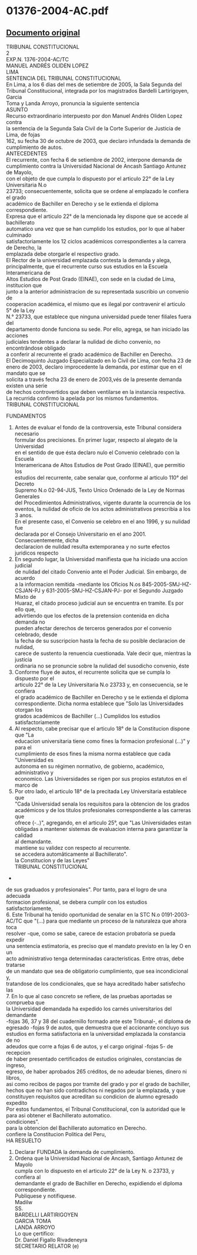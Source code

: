 
01376-2004-AC.pdf
=================
  
[Documento original](https://tc.gob.pe/jurisprudencia/2005/01376-2004-AC.pdf)  
---  
TRIBUNAL CONSTITUCIONAL  
2  
EXP.N. 1376-2004-AC/TC  
MANUEL ANDRÉS OLIDEN LOPEZ  
LIMA  
SENTENCIA DEL TRIBUNAL CONSTITUCIONAL  
En Lima, a los 6 dias del mes de setiembre de 2005, la Sala Segunda del  
Tribunal Constitucional, integrada por los magistrados Bardelli Lartirigoyen, Garcia  
Toma y Landa Arroyo, pronuncia la siguiente sentencia  
ASUNTO  
Recurso extraordinario interpuesto por don Manuel Andrés Oliden Lopez contra  
la sentencia de la Segunda Sala Civil de la Corte Superior de Justicia de Lima, de fojas  
162, su fecha 30 de octubre de 2003, que declaro infundada la demanda de  
cumplimiento de autos.  
ANTECEDENTES  
El recurrente, con fecha 6 de setiembre de 2002, interpone demanda de  
cumplimiento contra la Universidad Nacional de Ancash Santiago Antunez de Mayolo,  
con el objeto de que cumpla lo dispuesto por el articulo 22° de la Ley Universitaria N.o  
23733; consecuentemente, solicita que se ordene al emplazado le confiera el grado  
académico de Bachiller en Derecho y se le extienda el diploma correspondiente.  
Expresa que el articulo 22° de la mencionada ley dispone que se accede al bachillerato  
automatico una vez que se han cumplido los estudios, por lo que al haber culminado  
satisfactoriamente los 12 ciclos académicos correspondientes a la carrera de Derecho, la  
emplazada debe otorgarle el respectivo grado.  
El Rector de la universidad emplazada contesta la demanda y alega,  
principalmente, que el recurrente curso sus estudios en la Escuela Interamericana de  
Altos Estudios de Post Grado (EINAE), con sede en la ciudad de Lima, institucion que  
junto a la anterior administracion de su representada suscribio un convenio de  
cooperacion académica, el mismo que es ilegal por contravenir el articulo 5° de la Ley  
N.° 23733, que establece que ninguna universidad puede tener filiales fuera del  
departamento donde funciona su sede. Por ello, agrega, se han iniciado las acciones  
judiciales tendentes a declarar la nulidad de dicho convenio, no encontrândose obligado  
a conferir al recurrente el grado académico de Bachiller en Derecho.  
El Decimoquinto Juzgado Especializado en lo Civil de Lima, con fecha 23 de  
enero de 2003, declaro improcedente la demanda, por estimar que en el mandato que se  
solicita a través fecha 23 de enero de 2003,vés de la presente demanda existen una serie  
de hechos controvertidos que deben ventilarse en la instancia respectiva.  
La recurrida confirmo la apelada por los mismos fundamentos.  
TRIBUNAL CONSTITUCIONAL  
  
FUNDAMENTOS  
1. Antes de evaluar el fondo de la controversia, este Tribunal considera necesario  
formular dos precisiones. En primer lugar, respecto al alegato de la Universidad  
en el sentido de que ésta declaro nulo el Convenio celebrado con la Escuela  
Interamericana de Altos Estudios de Post Grado (EINAE), que permitio los  
estudios del recurrente, cabe senalar que, conforme al articulo 110° del Decreto  
Supremo N.o 02-94-JUS, Texto Unico Ordenado de la Ley de Normas Generales  
del Procedimientos Administrativos, vigente durante la ocurrencia de los  
eventos, la nulidad de oficio de los actos administrativos prescribia a los 3 anos.  
En el presente caso, el Convenio se celebro en el ano 1996, y su nulidad fue  
declarada por el Consejo Universitario en el ano 2001. Consecuentemente, dicha  
declaracion de nulidad resulta extemporanea y no surte efectos juridicos respecto  
2. En segundo lugar, la Universidad manifiesta que ha iniciado una accion judicial  
de nulidad del citado Convenio ante el Poder Judicial. Sin embargo, de acuerdo  
a la informacion remitida -mediante los Oficios N.os 845-2005-SMJ-HZ-  
CSJAN-PJ y 631-2005-SMJ-HZ-CSJAN-PJ- por el Segundo Juzgado Mixto de  
Huaraz, el citado proceso judicial aun se encuentra en tramite. Es por ello que,  
advirtiendo que los efectos de la pretension contenida en dicha demanda no  
pueden afectar derechos de terceros generados por el convenio celebrado, desde  
la fecha de su suscripcion hasta la fecha de su posible declaracion de nulidad,  
carece de sustento la renuencia cuestionada. Vale decir que, mientras la justicia  
ordinaria no se pronuncie sobre la nulidad del susodicho convenio, éste  
3. Conforme fluye de autos, el recurrente solicita que se cumpla lo dispuesto por el  
articulo 22° de la Ley Universitaria N.o 23733 y, en consecuencia, se le confiera  
el grado académico de Bachiller en Derecho y se le extienda el diploma  
correspondiente. Dicha norma establece que "Solo las Universidades otorgan los  
grados académicos de Bachiller (...) Cumplidos los estudios satisfactoriamente  
4. Al respecto, cabe precisar que el articulo 18° de la Constitucion dispone que "La  
educacion universitaria tiene como fines la formacion profesional (...)" y para el  
cumplimiento de esos fines la misma norma establece que cada "Universidad es  
autonoma en su régimen normativo, de gobierno, académico, administrativo y  
economico. Las Universidades se rigen por sus propios estatutos en el marco de  
5. Por otro lado, el articulo 18° de la precitada Ley Universitaria establece que  
"Cada Universidad senala los requisitos para la obtencion de los grados  
académicos y de los titulos profesionales correspondiente a las carreras que  
ofrece (-..)", agregando, en el articulo 25°, que "Las Universidades estan  
obligadas a mantener sistemas de evaluacion interna para garantizar la calidad  
al demandante.  
mantiene su validez con respecto al recurrente.  
se accedera automâticamente al Bachillerato".  
la Constitucion y de las Leyes"  
TRIBUNAL CONSTITUCIONAL  
-  
de sus graduados y profesionales". Por tanto, para el logro de una adecuada  
formacion profesional, se debera cumplir con los estudios satisfactoriamente,  
6. Este Tribunal ha tenido oportunidad de senalar en la STC N.o 0191-2003-  
AC/TC que "(...) para que mediante un proceso de la naturaleza que ahora toca  
resolver -que, como se sabe, carece de estacion probatoria se pueda expedir  
una sentencia estimatoria, es preciso que el mandato previsto en la ley O en un  
acto administrativo tenga determinadas caracteristicas. Entre otras, debe tratarse  
de un mandato que sea de obligatorio cumplimiento, que sea incondicional y,  
tratandose de los condicionales, que se haya acreditado haber satisfecho las  
7. En lo que al caso concreto se refiere, de las pruebas aportadas se comprueba que  
la Universidad demandada ha expedido los carnés universitarios del demandante  
-fojas 36, 37 y 38 del cuadernillo formado ante este Tribunal-, el diploma de  
egresado -fojas 9 de autos, que demuestra que el accionante concluyo sus  
estudios en forma satisfactoria en la universidad emplazada la constancia de no  
adeudos que corre a fojas 6 de autos, y el cargo original -fojas 5- de recepcion  
de haber presentado certificados de estudios originales, constancias de ingreso,  
egreso, de haber aprobados 265 créditos, de no adeudar bienes, dinero ni libros,  
asi como recibos de pagos por tramite del grado y por el grado de bachiller,  
hechos que no han sido contradichos ni negados por la emplazada, y que  
constituyen requisitos que acreditan su condicion de alumno egresado expedito  
Por estos fundamentos, el Tribunal Constitucional, con la autoridad que le  
para asi obtener el Bachillerato automatico.  
condiciones".  
para la obtencion del Bachillerato automatico en Derecho.  
confiere la Constitucion Politica del Peru,  
HA RESUELTO  
1. Declarar FUNDADA la demanda de cumplimiento.  
2. Ordena que la Universidad Nacional de Ancash, Santiago Antunez de Mayolo  
cumpla con lo dispuesto en el articulo 22° de la Ley N. o 23733, y confiera al  
demandante el grado de Bachiller en Derecho, expidiendo el diploma  
correspondiente.  
Publiquese y notifiquese.  
Madilw  
SS.  
BARDELLI LARTIRIGOYEN  
GARCIA TOMA  
LANDA ARROYO  
Lo que çertifico:  
Dr. Daniel Figallo Rivadeneyra  
SECRETARIO RELATOR (e)